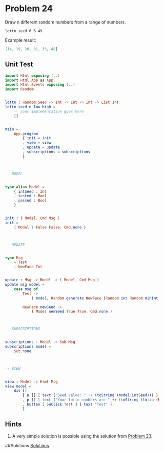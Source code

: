 # Problem 24

Draw n different random numbers from a range of numbers.

```
lotto seed 6 6 49
```

Example result:

```elm 
[14, 19, 28, 31, 33, 48]
```

## Unit Test
```elm
import Html exposing (..)
import Html.App as App
import Html.Events exposing (..)
import Random


lotto : Random.Seed -> Int -> Int -> Int -> List Int
lotto seed n low high =
    -- your implementation goes here
    []


main =
    App.program
        { init = init
        , view = view
        , update = update
        , subscriptions = subscriptions
        }



-- MODEL


type alias Model =
    { intSeed : Int
    , tested : Bool
    , passed : Bool
    }


init : ( Model, Cmd Msg )
init =
    ( Model 1 False False, Cmd.none )



-- UPDATE


type Msg
    = Test
    | NewFace Int


update : Msg -> Model -> ( Model, Cmd Msg )
update msg model =
    case msg of
        Test ->
            ( model, Random.generate NewFace (Random.int Random.minInt Random.maxInt) )

        NewFace newSeed ->
            ( Model newSeed True True, Cmd.none )



-- SUBSCRIPTIONS


subscriptions : Model -> Sub Msg
subscriptions model =
    Sub.none



-- VIEW


view : Model -> Html Msg
view model =
    div []
        [ p [] [ text ("Seed value: " ++ (toString (model.intSeed))) ]
        , p [] [ text ("Your lotto numbers are " ++ (toString (lotto (Random.initialSeed model.intSeed) 6 6 49))) ]
        , button [ onClick Test ] [ text "Test" ]
        ]


```

## Hints
1. A very simple solution is possible using the solution from [Problem 23](p23.md).


##Solutions 
[Solutions](../s/s24.md)